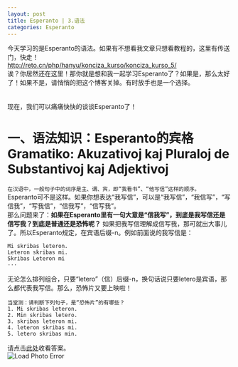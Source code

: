 ```yaml
---
layout: post
title: Esperanto | 3.语法
categories: Esperanto
---
```

今天学习的是Esperanto的语法。如果有不想看我文章只想看教程的，这里有传送门，快走！<br>
<http://reto.cn/php/hanyu/konciza_kurso/konciza_kurso_5/><br>
诶？你居然还在这里！那你就是想和我一起学习Esperanto了？如果是，那么太好了！如果不是，请悄悄的把这个博客关掉。有时放手也是一个选择。<br><br><br>
现在，我们可以痛痛快快的谈谈Esperanto了！
# 一、语法知识：Esperanto的宾格  Gramatiko: Akuzativoj kaj Pluraloj de Substantivoj kaj Adjektivoj
`在汉语中，一般句子中的词序是主、谓、宾，即“我看书”、“他写信”这样的顺序。`<br>
Esperanto可不是这样。如果你想表达“我写信”，可以是“我写信”，“我信写”，“写信我”，“写我信”，“信我写”，“信写我”。<br>
那么问题来了：**如果在Esperanto里有一句大意是“信我写”，到底是我写信还是信写我？到底是普通还是恐怖呢？**
如果把我写信理解成信写我，那可就出大事儿了。所以Esperanto规定，在宾语后缀-n。例如前面说的我写信是：<br>
```
Mi skribas leteron.
Leteron skribas mi.
Skribas Leteron mi
···
```
无论怎么排列组合，只要“letero”（信）后缀-n，换句话说只要letero是宾语，那么都代表我写信。那么，恐怖片又要上映啦！<br>
```
当堂测：请判断下列句子，是“恐怖片”的有哪些？
1. Mi skribas leteron.
2. Min skribas letero.
3. skribas leteron mi.
4. leteron skribas mi.
5. letero skribas min.
```
请点击[此处](https://github.com/m3-soft/m3-soft.github.io/blob/master/images/depend/answer-esp5.md)收看答案。<br>
![Load Photo Error](https://s2.ax1x.com/2020/02/17/3CMkIx.jpg)




